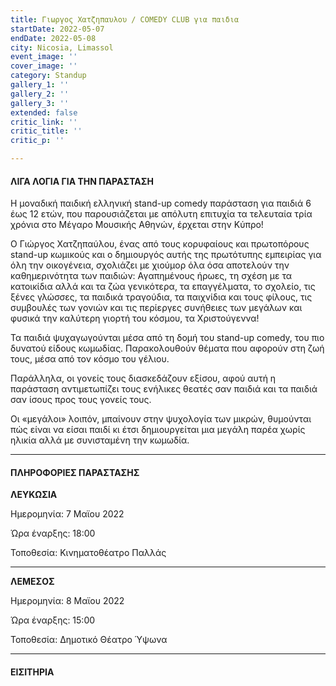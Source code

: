 ```yaml
---
title: Γιωργος Χατζηπαυλου / COMEDY CLUB για παιδια
startDate: 2022-05-07
endDate: 2022-05-08
city: Nicosia, Limassol
event_image: ''
cover_image: ''
category: Standup
gallery_1: ''
gallery_2: ''
gallery_3: ''
extended: false
critic_link: ''
critic_title: ''
critic_p: ''

---
```

#### ΛΙΓΑ ΛΟΓΙΑ ΓΙΑ ΤΗΝ ΠΑΡΑΣΤΑΣΗ

Η μοναδική παιδική ελληνική stand-up comedy παράσταση για παιδιά 6 έως 12 ετών, που παρουσιάζεται με απόλυτη επιτυχία τα τελευταία τρία χρόνια στο Μέγαρο Μουσικής Αθηνών, έρχεται στην Κύπρο!

O Γιώργος Χατζηπαύλου, ένας από τους κορυφαίους και πρωτοπόρους stand-up κωμικούς και ο δημιουργός αυτής της πρωτότυπης εμπειρίας για όλη την οικογένεια, σχολιάζει με χιούμορ όλα όσα αποτελούν την καθημερινότητα των παιδιών: Αγαπημένους ήρωες, τη σχέση με τα κατοικίδια αλλά και τα ζώα γενικότερα, τα επαγγέλματα, το σχολείο, τις ξένες γλώσσες, τα παιδικά τραγούδια, τα παιχνίδια και τους φίλους, τις συμβουλές των γονιών και τις περίεργες συνήθειες των μεγάλων και φυσικά την καλύτερη γιορτή του κόσμου, τα Χριστούγεννα!

Τα παιδιά ψυχαγωγούνται μέσα από τη δομή του stand-up comedy, του πιο δυνατού είδους κωμωδίας. Παρακολουθούν θέματα που αφορούν στη ζωή τους, μέσα από τον κόσμο του γέλιου.

Παράλληλα, οι γονείς τους διασκεδάζουν εξίσου, αφού αυτή η παράσταση αντιμετωπίζει τους ενήλικες θεατές σαν παιδιά και τα παιδιά σαν ίσους προς τους γονείς τους.

Οι «μεγάλοι» λοιπόν, μπαίνουν στην ψυχολογία των μικρών, θυμούνται πώς είναι να είσαι παιδί κι έτσι δημιουργείται μια μεγάλη παρέα χωρίς ηλικία αλλά με συνισταμένη την κωμωδία.

***

#### ΠΛΗΡΟΦΟΡΙΕΣ ΠΑΡΑΣΤΑΣΗΣ

**ΛΕΥΚΩΣΙΑ**

Ημερομηνία: 7 Μαϊου 2022

Ώρα έναρξης: 18:00

Τοποθεσία: Κινηματοθέατρο Παλλάς

***

**ΛΕΜΕΣΟΣ**

Ημερομηνία: 8 Μαϊου 2022

Ώρα έναρξης: 15:00

Τοποθεσία: Δημοτικό Θέατρο Ύψωνα

***

#### ΕΙΣΙΤΗΡΙΑ